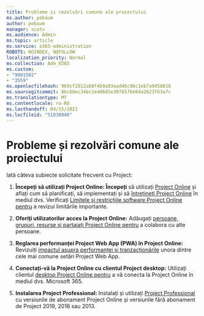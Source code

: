 ```yaml
---
title: Probleme și rezolvări comune ale proiectului
ms.author: pebaum
author: pebaum
manager: scotv
ms.audience: Admin
ms.topic: article
ms.service: o365-administration
ROBOTS: NOINDEX, NOFOLLOW
localization_priority: Normal
ms.collection: Adm_O365
ms.custom:
- "9001502"
- "3559"
ms.openlocfilehash: 969cf2812a60f4b9a03aad46c96c1eb7a0458816
ms.sourcegitcommit: 8bc60ec34bc1e40685e3976576e04a2623f63a7c
ms.translationtype: MT
ms.contentlocale: ro-RO
ms.lasthandoff: 04/15/2021
ms.locfileid: "51830846"
---
```

# <a name="project-common-issues-and-resolutions"></a>Probleme și rezolvări comune ale proiectului

Iată câteva subiecte solicitate frecvent cu Project:

1. **Începeți să utilizați Project Online: Începeți** să utilizați [Project Online](https://docs.microsoft.com/ProjectOnline/get-started-with-project-online) și aflați cum să planificați, să implementați și să [întrețineți Project Online](https://docs.microsoft.com/projectonline/project-online) în mediul dvs.   Verificați [Limitele și restricțiile software Project Online pentru](https://docs.microsoft.com/ProjectOnline/project-online-software-boundaries-and-limits) a revizui limitările importante.

2. **Oferiți utilizatorilor acces la Project Online:** Adăugați [persoane, grupuri, resurse și partajați Project Online pentru](https://docs.microsoft.com/projectonline/step-2-add-people-to-project-online) a colabora cu alte persoane. 

3. **Reglarea performanței Project Web App (PWA) în Project Online:** Revizuiți [impactul asupra performanței și tranzacționările](https://docs.microsoft.com/projectonline/tune-project-online-performance) unora dintre cele mai comune setări Project Web App.

4. **Conectați-vă la Project Online cu clientul Project desktop:** Utilizați clientul [desktop Project Online pentru](https://docs.microsoft.com/projectonline/connect-to-project-online-with-the-project-online-desktop-client) a vă conecta la Project Online în mediul dvs. Microsoft 365. 

5. **Instalarea Project Professional:** Instalați și utilizați [Project Professional](https://support.office.com/article/install-project-7059249b-d9fe-4d61-ab96-5c5bf435f281) cu versiunile de abonament Project Online și versiunile fără abonament de Project 2019, 2016 sau 2013.
